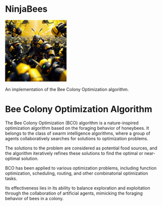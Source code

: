 # NinjaBees

<img src="logo/NinjaBees.jpg" width="200">

An implementation of the Bee Colony Optimization algorithm.

# Bee Colony Optimization Algorithm
The Bee Colony Optimization (BCO) algorithm is a nature-inspired optimization algorithm based on the foraging behavior 
of honeybees. 
It belongs to the class of swarm intelligence algorithms, where a group of agents collaboratively searches
for solutions to optimization problems.

The solutions to the problem are considered as potential food sources, 
and the algorithm iteratively refines these solutions to find the optimal or near-optimal solution.

BCO has been applied to various optimization problems, 
including function optimization, scheduling, routing, and other combinatorial optimization tasks. 

Its effectiveness lies in its ability to balance exploration and
exploitation through the collaboration of artificial agents,
mimicking the foraging behavior of bees in a colony.

